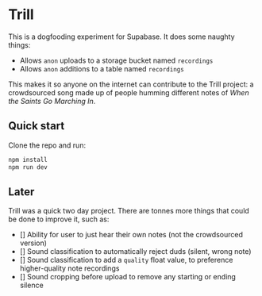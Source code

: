 # Trill

This is a dogfooding experiment for Supabase. It does some naughty things:

- Allows `anon` uploads to a storage bucket named `recordings`
- Allows `anon` additions to a table named `recordings`

This makes it so anyone on the internet can contribute to the Trill project: a crowdsourced song made up of people humming different notes of _When the Saints Go Marching In_.

## Quick start

Clone the repo and run:

```bash
npm install
npm run dev
```

## Later

Trill was a quick two day project. There are tonnes more things that could be done to improve it, such as:

- [] Ability for user to just hear their own notes (not the crowdsourced version)
- [] Sound classification to automatically reject duds (silent, wrong note)
- [] Sound classification to add a `quality` float value, to preference higher-quality note recordings
- [] Sound cropping before upload to remove any starting or ending silence
